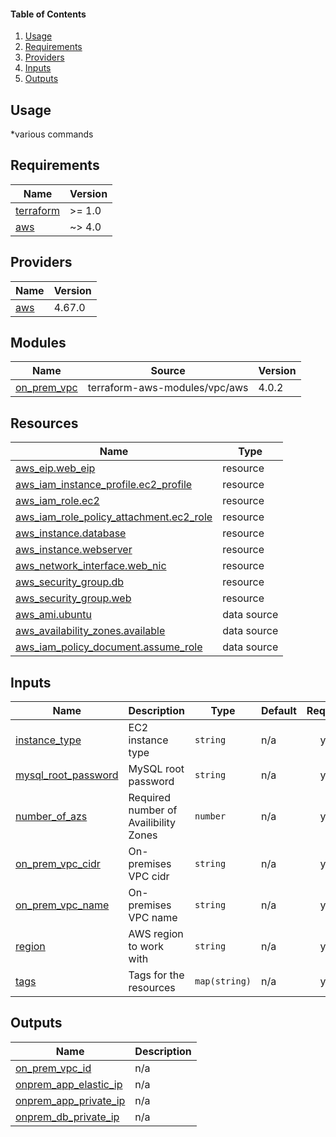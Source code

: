#### Table of Contents
1. [Usage](#usage)
2. [Requirements](#requirements)
3. [Providers](#Providers)
4. [Inputs](#inputs)
5. [Outputs](#outputs)
## Usage
*various commands
<!-- BEGINNING OF PRE-COMMIT-TERRAFORM DOCS HOOK -->
## Requirements

| Name | Version |
|------|---------|
| <a name="requirement_terraform"></a> [terraform](#requirement\_terraform) | >= 1.0 |
| <a name="requirement_aws"></a> [aws](#requirement\_aws) | ~> 4.0 |

## Providers

| Name | Version |
|------|---------|
| <a name="provider_aws"></a> [aws](#provider\_aws) | 4.67.0 |

## Modules

| Name | Source | Version |
|------|--------|---------|
| <a name="module_on_prem_vpc"></a> [on\_prem\_vpc](#module\_on\_prem\_vpc) | terraform-aws-modules/vpc/aws | 4.0.2 |

## Resources

| Name | Type |
|------|------|
| [aws_eip.web_eip](https://registry.terraform.io/providers/hashicorp/aws/latest/docs/resources/eip) | resource |
| [aws_iam_instance_profile.ec2_profile](https://registry.terraform.io/providers/hashicorp/aws/latest/docs/resources/iam_instance_profile) | resource |
| [aws_iam_role.ec2](https://registry.terraform.io/providers/hashicorp/aws/latest/docs/resources/iam_role) | resource |
| [aws_iam_role_policy_attachment.ec2_role](https://registry.terraform.io/providers/hashicorp/aws/latest/docs/resources/iam_role_policy_attachment) | resource |
| [aws_instance.database](https://registry.terraform.io/providers/hashicorp/aws/latest/docs/resources/instance) | resource |
| [aws_instance.webserver](https://registry.terraform.io/providers/hashicorp/aws/latest/docs/resources/instance) | resource |
| [aws_network_interface.web_nic](https://registry.terraform.io/providers/hashicorp/aws/latest/docs/resources/network_interface) | resource |
| [aws_security_group.db](https://registry.terraform.io/providers/hashicorp/aws/latest/docs/resources/security_group) | resource |
| [aws_security_group.web](https://registry.terraform.io/providers/hashicorp/aws/latest/docs/resources/security_group) | resource |
| [aws_ami.ubuntu](https://registry.terraform.io/providers/hashicorp/aws/latest/docs/data-sources/ami) | data source |
| [aws_availability_zones.available](https://registry.terraform.io/providers/hashicorp/aws/latest/docs/data-sources/availability_zones) | data source |
| [aws_iam_policy_document.assume_role](https://registry.terraform.io/providers/hashicorp/aws/latest/docs/data-sources/iam_policy_document) | data source |

## Inputs

| Name | Description | Type | Default | Required |
|------|-------------|------|---------|:--------:|
| <a name="input_instance_type"></a> [instance\_type](#input\_instance\_type) | EC2 instance type | `string` | n/a | yes |
| <a name="input_mysql_root_password"></a> [mysql\_root\_password](#input\_mysql\_root\_password) | MySQL root password | `string` | n/a | yes |
| <a name="input_number_of_azs"></a> [number\_of\_azs](#input\_number\_of\_azs) | Required number of Availibility Zones | `number` | n/a | yes |
| <a name="input_on_prem_vpc_cidr"></a> [on\_prem\_vpc\_cidr](#input\_on\_prem\_vpc\_cidr) | On-premises VPC cidr | `string` | n/a | yes |
| <a name="input_on_prem_vpc_name"></a> [on\_prem\_vpc\_name](#input\_on\_prem\_vpc\_name) | On-premises VPC name | `string` | n/a | yes |
| <a name="input_region"></a> [region](#input\_region) | AWS region to work with | `string` | n/a | yes |
| <a name="input_tags"></a> [tags](#input\_tags) | Tags for the resources | `map(string)` | n/a | yes |

## Outputs

| Name | Description |
|------|-------------|
| <a name="output_on_prem_vpc_id"></a> [on\_prem\_vpc\_id](#output\_on\_prem\_vpc\_id) | n/a |
| <a name="output_onprem_app_elastic_ip"></a> [onprem\_app\_elastic\_ip](#output\_onprem\_app\_elastic\_ip) | n/a |
| <a name="output_onprem_app_private_ip"></a> [onprem\_app\_private\_ip](#output\_onprem\_app\_private\_ip) | n/a |
| <a name="output_onprem_db_private_ip"></a> [onprem\_db\_private\_ip](#output\_onprem\_db\_private\_ip) | n/a |
<!-- END OF PRE-COMMIT-TERRAFORM DOCS HOOK -->